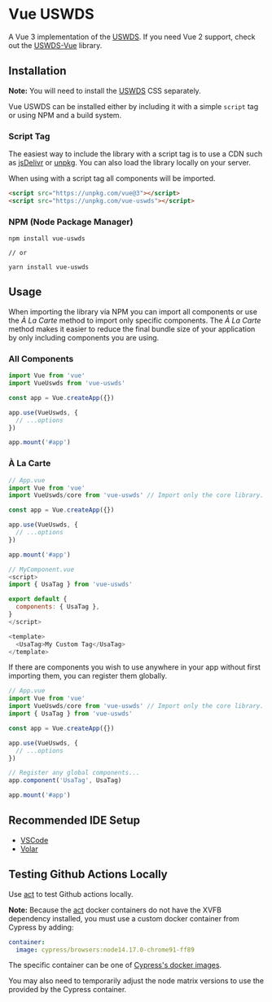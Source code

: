 # Vue USWDS

A Vue 3 implementation of the [USWDS](https://designsystem.digital.gov). If you need Vue 2 support, check out the [USWDS-Vue](https://github.com/thepipster/uswds-vue) library.

## Installation

**Note:** You will need to install the [USWDS](https://designsystem.digital.gov) CSS separately.

Vue USWDS can be installed either by including it with a simple `script` tag or using NPM and a build system.

### Script Tag

The easiest way to include the library with a script tag is to use a CDN such as [jsDelivr](https://www.jsdelivr.com) or [unpkg](https://unpkg.com). You can also load the library locally on your server.

When using with a script tag all components will be imported.

```html
<script src="https://unpkg.com/vue@3"></script>
<script src="https://unpkg.com/vue-uswds"></script>
```

### NPM (Node Package Manager)

```shell
npm install vue-uswds

// or

yarn install vue-uswds
```

## Usage

When importing the library via NPM you can import all components or use the _À La Carte_ method to import only specific components. The _À La Carte_ method makes it easier to reduce the final bundle size of your application by only including components you are using.

### All Components

```javascript
import Vue from 'vue'
import VueUswds from 'vue-uswds'

const app = Vue.createApp({})

app.use(VueUswds, {
  // ...options
})

app.mount('#app')
```

### À La Carte

```javascript
// App.vue
import Vue from 'vue'
import VueUswds/core from 'vue-uswds' // Import only the core library.

const app = Vue.createApp({})

app.use(VueUswds, {
  // ...options
})

app.mount('#app')
```

```js
// MyComponent.vue
<script>
import { UsaTag } from 'vue-uswds'

export default {
  components: { UsaTag },
}
</script>

<template>
  <UsaTag>My Custom Tag</UsaTag>
</template>
```

If there are components you wish to use anywhere in your app without first importing them, you can register them globally.

```javascript
// App.vue
import Vue from 'vue'
import VueUswds/core from 'vue-uswds' // Import only the core library.
import { UsaTag } from 'vue-uswds'

const app = Vue.createApp({})

app.use(VueUswds, {
  // ...options
})

// Register any global components...
app.component('UsaTag', UsaTag)

app.mount('#app')
```

## Recommended IDE Setup

- [VSCode](https://code.visualstudio.com)
- [Volar](https://marketplace.visualstudio.com/items?itemName=vue.volar)

## Testing Github Actions Locally

Use [act](https://github.com/nektos/act) to test Github actions locally.

**Note:** Because the [act](https://github.com/nektos/act) docker containers do not have the XVFB dependency installed, you must use a custom docker container from Cypress by adding:

```yaml
container:
  image: cypress/browsers:node14.17.0-chrome91-ff89
```

The specific container can be one of [Cypress's docker images](https://github.com/cypress-io/cypress-docker-images).

You may also need to temporarily adjust the node matrix versions to use the provided by the Cypress container.
